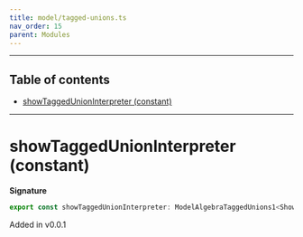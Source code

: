 ```yaml
---
title: model/tagged-unions.ts
nav_order: 15
parent: Modules
---
```


---

<h2 class="text-delta">Table of contents</h2>

- [showTaggedUnionInterpreter (constant)](#showtaggedunioninterpreter-constant)

---

# showTaggedUnionInterpreter (constant)

**Signature**

```ts
export const showTaggedUnionInterpreter: ModelAlgebraTaggedUnions1<ShowURI> = ...
```

Added in v0.0.1
